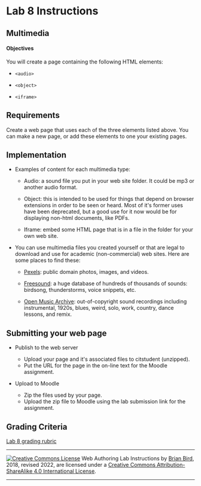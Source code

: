 # Lab 8 Instructions

## Multimedia

#### Objectives

You will create a page containing the following HTML elements:

- `<audio>`

- `<object>`

- `<iframe>`

## Requirements

Create a web page that uses each of the three elements listed above. You can make a new page, or add these elements to one your existing pages.

## Implementation

- Examples of content for each multimedia type:

  - Audio: a sound file you put in your web site folder. It could be mp3 or another audio format.

  - Object: this is intended to be used for things that depend on browser extensions in order to be seen or heard. Most of it's former uses have been deprecated, but a good use for it now would be for displaying non-html documents, like PDFs.
  - Iframe: embed some HTML page that is in a file in the folder for your own web site.

- You can use multimedia files you created yourself or that are legal to download and use for academic (non-commercial) web sites. Here are some places to find these:

  -  [Pexels](https://www.pexels.com/): public domain photos, images, and videos.

  - [Freesound](https://freesound.org/browse/): a huge database of hundreds of thousands of sounds: birdsong, thunderstorms, voice snippets, etc. 

  - [Open Music Archive](http://www.openmusicarchive.org/): out-of-copyright sound recordings including instrumental, 1920s, blues, weird, solo, work, country, dance lessons, and remix. 

## Submitting your web page

- Publish to the web server

  - Upload your page and it's associated files to citstudent (unzipped).
  - Put the URL for the page in the on-line text for the Moodle assignment.

- Upload to Moodle

  - Zip the files used by your page.
  - Upload the zip file to Moodle using the lab submission link for the assignment.
  

## Grading Criteria

[Lab 8 grading rubric](https://lcc-cit.github.io/CIS195-CourseMaterials/LabStarters/Lab08/Lab8Rubric-CIS195.htm)




------

[![Creative Commons License](https://i.creativecommons.org/l/by-sa/4.0/88x31.png)](http://creativecommons.org/licenses/by-sa/4.0/) Web Authoring Lab Instructions by [Brian Bird](https://profbird.dev), 2018, revised 2022, are licensed under a [Creative Commons Attribution-ShareAlike 4.0 International License](http://creativecommons.org/licenses/by-sa/4.0/). 

------------



